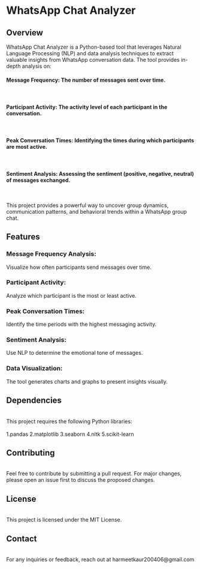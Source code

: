 # WhatsApp Chat Analyzer
## Overview
WhatsApp Chat Analyzer is a Python-based tool that leverages Natural Language Processing (NLP) and data analysis techniques to extract valuable insights from WhatsApp conversation data. The tool provides in-depth analysis on:
<br>
#### Message Frequency: The number of messages sent over time.
<br>

#### Participant Activity: The activity level of each participant in the conversation.
<br>

#### Peak Conversation Times: Identifying the times during which participants are most active.
<br>

#### Sentiment Analysis: Assessing the sentiment (positive, negative, neutral) of messages exchanged.
<br>

This project provides a powerful way to uncover group dynamics, communication patterns, and behavioral trends within a WhatsApp group chat.
<br>
## Features
### Message Frequency Analysis:
Visualize how often participants send messages over time.
<br>
### Participant Activity: 
Analyze which participant is the most or least active.
<br>
### Peak Conversation Times: 
Identify the time periods with the highest messaging activity.
<br>
### Sentiment Analysis: 
Use NLP to determine the emotional tone of messages.
<br>
### Data Visualization: 
The tool generates charts and graphs to present insights visually.

## Dependencies
<br>
This project requires the following Python libraries:
<br>
<br>
1.pandas
2.matplotlib
3.seaborn
4.nltk
5.scikit-learn

## Contributing
<br>
Feel free to contribute by submitting a pull request. For major changes, please open an issue first to discuss the proposed changes.
<br>

## License
<br>
This project is licensed under the MIT License.
<br>

## Contact
<br>
For any inquiries or feedback, reach out at harmeetkaur200406@gmail.com





